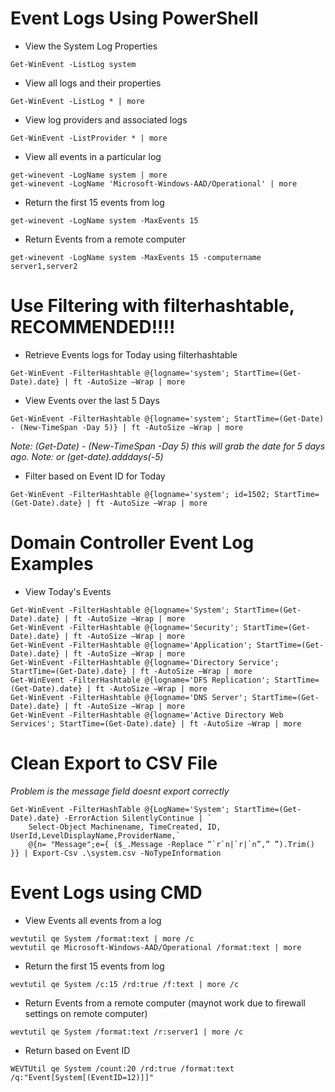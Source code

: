 # Event Logs Using PowerShell

* View the System Log Properties
```
Get-WinEvent -ListLog system
```
* View all logs and their properties
```
Get-WinEvent -ListLog * | more
```
* View log providers and associated logs
```
Get-WinEvent -ListProvider * | more
```
* View all events in a particular log
```
get-winevent -LogName system | more
get-winevent -LogName 'Microsoft-Windows-AAD/Operational' | more
```
* Return the first 15 events from log
```
get-winevent -LogName system -MaxEvents 15
```
* Return Events from a remote computer
```
get-winevent -LogName system -MaxEvents 15 -computername server1,server2
```
# Use Filtering with filterhashtable, RECOMMENDED!!!!
* Retrieve Events logs for Today using filterhashtable
```
Get-WinEvent -FilterHashtable @{logname='system'; StartTime=(Get-Date).date} | ft -AutoSize –Wrap | more
```
* View Events over the last 5 Days
```
Get-WinEvent -FilterHashtable @{logname='system'; StartTime=(Get-Date) - (New-TimeSpan -Day 5)} | ft -AutoSize –Wrap | more
```
*Note: (Get-Date) - (New-TimeSpan -Day 5)  this will grab the date for 5 days ago.*
*Note: or (get-date).adddays(-5)*
* Filter based on Event ID for Today
```
Get-WinEvent -FilterHashtable @{logname='system'; id=1502; StartTime=(Get-Date).date} | ft -AutoSize –Wrap | more
```
# Domain Controller Event Log Examples
* View Today's Events
```
Get-WinEvent -FilterHashtable @{logname='System'; StartTime=(Get-Date).date} | ft -AutoSize –Wrap | more
Get-WinEvent -FilterHashtable @{logname='Security'; StartTime=(Get-Date).date} | ft -AutoSize –Wrap | more
Get-WinEvent -FilterHashtable @{logname='Application'; StartTime=(Get-Date).date} | ft -AutoSize –Wrap | more
Get-WinEvent -FilterHashtable @{logname='Directory Service'; StartTime=(Get-Date).date} | ft -AutoSize –Wrap | more
Get-WinEvent -FilterHashtable @{logname='DFS Replication'; StartTime=(Get-Date).date} | ft -AutoSize –Wrap | more
Get-WinEvent -FilterHashtable @{logname='DNS Server'; StartTime=(Get-Date).date} | ft -AutoSize –Wrap | more
Get-WinEvent -FilterHashtable @{logname='Active Directory Web Services'; StartTime=(Get-Date).date} | ft -AutoSize –Wrap | more
```
# Clean Export to CSV File
*Problem is the message field doesnt export correctly*
```
Get-WinEvent -FilterHashTable @{LogName='System'; StartTime=(Get-Date).date} -ErrorAction SilentlyContinue | `
    Select-Object Machinename, TimeCreated, ID, UserId,LevelDisplayName,ProviderName,`
    @{n= "Message";e={ ($_.Message -Replace “`r`n|`r|`n”,” ”).Trim() }} | Export-Csv .\system.csv -NoTypeInformation
```


# Event Logs using CMD
* View Events all events from a log
```
wevtutil qe System /format:text | more /c 
wevtutil qe Microsoft-Windows-AAD/Operational /format:text | more
```
* Return the first 15 events from log
```
wevtutil qe System /c:15 /rd:true /f:text | more /c
```
* Return Events from a remote computer (maynot work due to firewall settings on remote computer)
```
wevtutil qe System /format:text /r:server1 | more /c 
```
* Return based on Event ID
```
WEVTUtil qe System /count:20 /rd:true /format:text /q:"Event[System[(EventID=12)]]"
```
